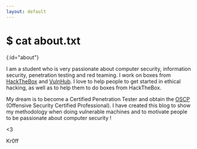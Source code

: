 ```yaml
---
layout: default
---
```


# $ cat about.txt
{:id="about"}

 I am a student who is very passionate about computer security, information security, penetration testing and red teaming. I work on boxes from [HackTheBox](https://www.hackthebox.eu/) and [VulnHub](https://www.vulnhub.com/). I love to help people to get started in ethical hacking, as well as to help them to do boxes from HackTheBox.

 My dream is to become a Certified Penetration Tester and obtain the [OSCP](https://www.offensive-security.com/information-security-training/penetration-testing-training-kali-linux/) (Offensive Security Certified Professional). I have created this blog to show my methodology when doing vulnerable machines and to motivate people to be passionate about computer security !

<3

Kr0ff